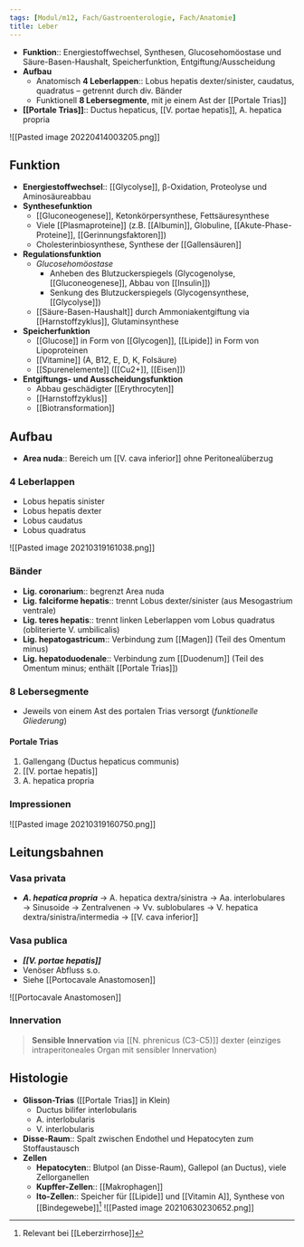 ```yaml
---
tags: [Modul/m12, Fach/Gastroenterologie, Fach/Anatomie]
title: Leber
---
```

- **Funktion**:: Energiestoffwechsel, Synthesen, Glucosehomöostase und Säure-Basen-Haushalt, Speicherfunktion, Entgiftung/Ausscheidung
- **Aufbau**
	- Anatomisch **4 Leberlappen**:: Lobus hepatis dexter/sinister, caudatus, quadratus – getrennt durch div. Bänder
	- Funktionell **8 Lebersegmente**, mit je einem Ast der [[Portale Trias]]
- **[[Portale Trias]]**:: Ductus hepaticus, [[V. portae hepatis]], A. hepatica propria

![[Pasted image 20220414003205.png]]

## Funktion

-   **Energiestoffwechsel**:: [[Glycolyse]], β-Oxidation, Proteolyse und Aminosäureabbau
-   **Synthesefunktion**
    -   [[Gluconeogenese]], Ketonkörpersynthese, Fettsäuresynthese
    -   Viele [[Plasmaproteine]] (z.B. [[Albumin]], Globuline, [[Akute-Phase-Proteine]], [[Gerinnungsfaktoren]])
    -   Cholesterinbiosynthese, Synthese der [[Gallensäuren]]
-   **Regulationsfunktion**
    -   *Glucosehomöostase*
        -   Anheben des Blutzuckerspiegels (Glycogenolyse, [[Gluconeogenese]], Abbau von [[Insulin]])
        -   Senkung des Blutzuckerspiegels (Glycogensynthese, [[Glycolyse]])
    -   [[Säure-Basen-Haushalt]] durch Ammoniakentgiftung via [[Harnstoffzyklus]], Glutaminsynthese
-   **Speicherfunktion**
    -   [[Glucose]] in Form von [[Glycogen]], [[Lipide]] in Form von Lipoproteinen
    -   [[Vitamine]] (A, B12, E, D, K, Folsäure)
    -   [[Spurenelemente]] ([[Cu2+]], [[Eisen]])
-   **Entgiftungs- und Ausscheidungsfunktion**
    -   Abbau geschädigter [[Erythrocyten]]
    -   [[Harnstoffzyklus]]
    -   [[Biotransformation]]

## Aufbau

-   **Area nuda**:: Bereich um [[V. cava inferior]] ohne Peritonealüberzug

### 4 Leberlappen

-   Lobus hepatis sinister
-   Lobus hepatis dexter
-   Lobus caudatus
-   Lobus quadratus

![[Pasted image 20210319161038.png]]

### Bänder

-   **Lig. coronarium**:: begrenzt Area nuda
-   **Lig. falciforme hepatis**:: trennt Lobus dexter/sinister (aus Mesogastrium ventrale)
-   **Lig. teres hepatis**:: trennt linken Leberlappen vom Lobus quadratus (obliterierte V. umbilicalis)
-   **Lig. hepatogastricum**:: Verbindung zum [[Magen]] (Teil des Omentum minus)
-   **Lig. hepatoduodenale**:: Verbindung zum [[Duodenum]] (Teil des Omentum minus; enthält [[Portale Trias]])

### 8 Lebersegmente

-   Jeweils von einem Ast des portalen Trias versorgt (*funktionelle Gliederung*)

#### Portale Trias

1.  Gallengang (Ductus hepaticus communis)
2.  [[V. portae hepatis]]
3.  A. hepatica propria

### Impressionen

![[Pasted image 20210319160750.png]]

## Leitungsbahnen
### Vasa privata
- ***A. hepatica propria*** → A. hepatica dextra/sinistra → Aa. interlobulares → Sinusoide → Zentralvenen → Vv. sublobulares → V. hepatica dextra/sinistra/intermedia → [[V. cava inferior]]
### Vasa publica
- ***[[V. portae hepatis]]***
- Venöser Abfluss s.o.
- Siehe [[Portocavale Anastomosen]]

![[Portocavale Anastomosen]]
### Innervation
> **Sensible Innervation** via [[N. phrenicus (C3-C5)]] dexter (einziges intraperitoneales Organ mit sensibler Innervation)

## Histologie
- **Glisson-Trias** ([[Portale Trias]] in Klein)
	- Ductus bilifer interlobularis
	- A. interlobularis
	- V. interlobularis
- **Disse-Raum**:: Spalt zwischen Endothel und Hepatocyten zum Stoffaustausch
- **Zellen**
	- **Hepatocyten**:: Blutpol (an Disse-Raum), Gallepol (an Ductus), viele Zellorganellen
	- **Kupffer-Zellen**:: [[Makrophagen]]
	- **Ito-Zellen**:: Speicher für [[Lipide]] und [[Vitamin A]], Synthese von [[Bindegewebe]][^1]
![[Pasted image 20210630230652.png]]

[^1]: Relevant bei [[Leberzirrhose]]